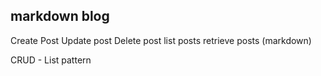 ## markdown blog

Create Post
Update post
Delete post
list posts
retrieve posts (markdown)

CRUD - List pattern